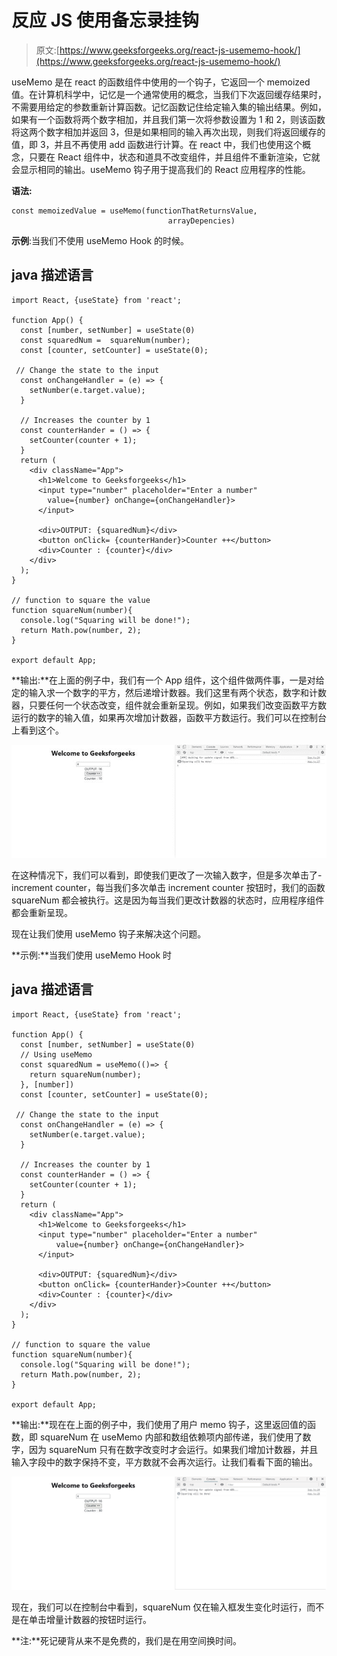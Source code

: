 # 反应 JS 使用备忘录挂钩

> 原文:[https://www.geeksforgeeks.org/react-js-usememo-hook/](https://www.geeksforgeeks.org/react-js-usememo-hook/)

useMemo 是在 react 的函数组件中使用的一个钩子，它返回一个 memoized 值。在计算机科学中，记忆是一个通常使用的概念，当我们下次返回缓存结果时，不需要用给定的参数重新计算函数。记忆函数记住给定输入集的输出结果。例如，如果有一个函数将两个数字相加，并且我们第一次将参数设置为 1 和 2，则该函数将这两个数字相加并返回 3，但是如果相同的输入再次出现，则我们将返回缓存的值，即 3，并且不再使用 add 函数进行计算。在 react 中，我们也使用这个概念，只要在 React 组件中，状态和道具不改变组件，并且组件不重新渲染，它就会显示相同的输出。useMemo 钩子用于提高我们的 React 应用程序的性能。

**语法:**

```
const memoizedValue = useMemo(functionThatReturnsValue, 
                                   arrayDepencies)

```

**示例**:当我们不使用 useMemo Hook 的时候。

## java 描述语言

```
import React, {useState} from 'react';

function App() {
  const [number, setNumber] = useState(0)
  const squaredNum =  squareNum(number);
  const [counter, setCounter] = useState(0);

 // Change the state to the input
  const onChangeHandler = (e) => {
    setNumber(e.target.value);
  }

  // Increases the counter by 1
  const counterHander = () => {
    setCounter(counter + 1);
  }
  return (
    <div className="App">
      <h1>Welcome to Geeksforgeeks</h1>
      <input type="number" placeholder="Enter a number" 
        value={number} onChange={onChangeHandler}>
      </input>

      <div>OUTPUT: {squaredNum}</div>
      <button onClick= {counterHander}>Counter ++</button>
      <div>Counter : {counter}</div>
    </div>
  );
}

// function to square the value
function squareNum(number){
  console.log("Squaring will be done!");
  return Math.pow(number, 2);
}

export default App;
```

**输出:**在上面的例子中，我们有一个 App 组件，这个组件做两件事，一是对给定的输入求一个数字的平方，然后递增计数器。我们这里有两个状态，数字和计数器，只要任何一个状态改变，组件就会重新呈现。例如，如果我们改变函数平方数运行的数字的输入值，如果再次增加计数器，函数平方数运行。我们可以在控制台上看到这个。

![](img/6cd7e2ec4fafd3ee9d720c51eb17bcfe.png)

在这种情况下，我们可以看到，即使我们更改了一次输入数字，但是多次单击了-increment counter，每当我们多次单击 increment counter 按钮时，我们的函数 squareNum 都会被执行。这是因为每当我们更改计数器的状态时，应用程序组件都会重新呈现。

现在让我们使用 useMemo 钩子来解决这个问题。

**示例:**当我们使用 useMemo Hook 时

## java 描述语言

```
import React, {useState} from 'react';

function App() {
  const [number, setNumber] = useState(0)
  // Using useMemo
  const squaredNum = useMemo(()=> {
    return squareNum(number);
  }, [number])
  const [counter, setCounter] = useState(0);

 // Change the state to the input
  const onChangeHandler = (e) => {
    setNumber(e.target.value);
  }

  // Increases the counter by 1
  const counterHander = () => {
    setCounter(counter + 1);
  }
  return (
    <div className="App">
      <h1>Welcome to Geeksforgeeks</h1>
      <input type="number" placeholder="Enter a number"
          value={number} onChange={onChangeHandler}>
      </input>

      <div>OUTPUT: {squaredNum}</div>
      <button onClick= {counterHander}>Counter ++</button>
      <div>Counter : {counter}</div>
    </div>
  );
}

// function to square the value
function squareNum(number){
  console.log("Squaring will be done!");
  return Math.pow(number, 2);
}

export default App;
```

**输出:**现在在上面的例子中，我们使用了用户 memo 钩子，这里返回值的函数，即 squareNum 在 useMemo 内部和数组依赖项内部传递，我们使用了数字，因为 squareNum 只有在数字改变时才会运行。如果我们增加计数器，并且输入字段中的数字保持不变，平方数就不会再次运行。让我们看看下面的输出。

![](img/29978442d88a3760e9a7c4dd4de146d6.png)

现在，我们可以在控制台中看到，squareNum 仅在输入框发生变化时运行，而不是在单击增量计数器的按钮时运行。

**注:**死记硬背从来不是免费的，我们是在用空间换时间。